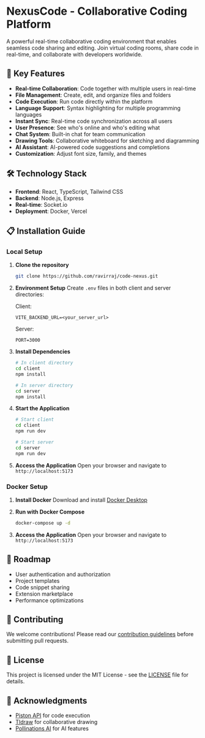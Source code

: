 # NexusCode - Collaborative Coding Platform

A powerful real-time collaborative coding environment that enables seamless code sharing and editing. Join virtual coding rooms, share code in real-time, and collaborate with developers worldwide.

## 🚀 Key Features

- **Real-time Collaboration**: Code together with multiple users in real-time
- **File Management**: Create, edit, and organize files and folders
- **Code Execution**: Run code directly within the platform
- **Language Support**: Syntax highlighting for multiple programming languages
- **Instant Sync**: Real-time code synchronization across all users
- **User Presence**: See who's online and who's editing what
- **Chat System**: Built-in chat for team communication
- **Drawing Tools**: Collaborative whiteboard for sketching and diagramming
- **AI Assistant**: AI-powered code suggestions and completions
- **Customization**: Adjust font size, family, and themes

## 🛠️ Technology Stack

- **Frontend**: React, TypeScript, Tailwind CSS
- **Backend**: Node.js, Express
- **Real-time**: Socket.io
- **Deployment**: Docker, Vercel

## 📋 Installation Guide

### Local Setup

1. **Clone the repository**
   ```bash
   git clone https://github.com/ravirraj/code-nexus.git
   ```

2. **Environment Setup**
   Create `.env` files in both client and server directories:

   Client:
   ```
   VITE_BACKEND_URL=<your_server_url>
   ```

   Server:
   ```
   PORT=3000
   ```

3. **Install Dependencies**
   ```bash
   # In client directory
   cd client
   npm install

   # In server directory
   cd server
   npm install
   ```

4. **Start the Application**
   ```bash
   # Start client
   cd client
   npm run dev

   # Start server
   cd server
   npm run dev
   ```

5. **Access the Application**
   Open your browser and navigate to `http://localhost:5173`

### Docker Setup

1. **Install Docker**
   Download and install [Docker Desktop](https://www.docker.com/products/docker-desktop/)

2. **Run with Docker Compose**
   ```bash
   docker-compose up -d
   ```

3. **Access the Application**
   Open your browser and navigate to `http://localhost:5173`

## 🔮 Roadmap

- User authentication and authorization
- Project templates
- Code snippet sharing
- Extension marketplace
- Performance optimizations

## 🤝 Contributing

We welcome contributions! Please read our [contribution guidelines](CONTRIBUTING.md) before submitting pull requests.

## 📄 License

This project is licensed under the MIT License - see the [LICENSE](LICENSE) file for details.

## 🙏 Acknowledgments

- [Piston API](https://github.com/engineer-man/piston) for code execution
- [Tldraw](https://github.com/tldraw/tldraw) for collaborative drawing
- [Pollinations AI](https://github.com/pollinations/pollinations) for AI features

